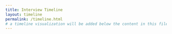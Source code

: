 ```yaml
---
title: Interview Timeline
layout: timeline
permalink: /timeline.html
# a timeline visualization will be added below the content in this file
---
```



